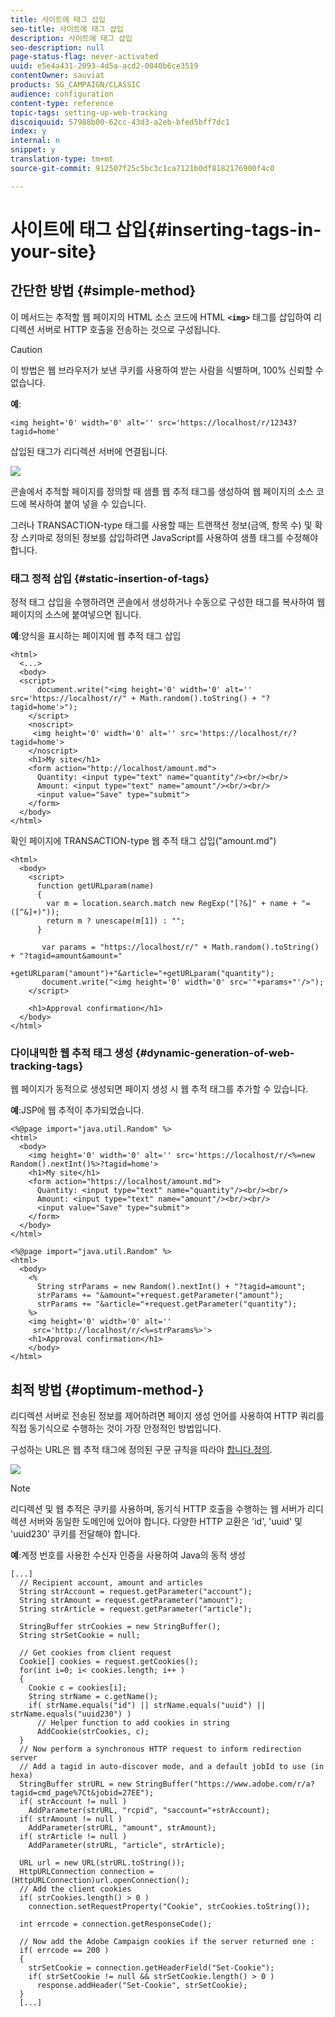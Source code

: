 ```yaml
---
title: 사이트에 태그 삽입
seo-title: 사이트에 태그 삽입
description: 사이트에 태그 삽입
seo-description: null
page-status-flag: never-activated
uuid: e5e4a431-2093-4d5a-acd2-0040b6ce3519
contentOwner: sauviat
products: SG_CAMPAIGN/CLASSIC
audience: configuration
content-type: reference
topic-tags: setting-up-web-tracking
discoiquuid: 57988b00-62cc-43d3-a2eb-bfed5bff7dc1
index: y
internal: n
snippet: y
translation-type: tm+mt
source-git-commit: 912507f25c5bc3c1ca7121b0df8182176900f4c0

---
```



# 사이트에 태그 삽입{#inserting-tags-in-your-site}

## 간단한 방법 {#simple-method}

이 메서드는 추적할 웹 페이지의 HTML 소스 코드에 HTML **`<img>`** 태그를 삽입하여 리디렉션 서버로 HTTP 호출을 전송하는 것으로 구성됩니다.

>[!CAUTION]
>
>이 방법은 웹 브라우저가 보낸 쿠키를 사용하여 받는 사람을 식별하며, 100% 신뢰할 수 없습니다.

**예**:

```
<img height='0' width='0' alt='' src='https://localhost/r/12343?tagid=home'
```

삽입된 태그가 리디렉션 서버에 연결됩니다.

![](assets/d_ncs_integration_webtracking_structure2.png)

콘솔에서 추적할 페이지를 정의할 때 샘플 웹 추적 태그를 생성하여 웹 페이지의 소스 코드에 복사하여 붙여 넣을 수 있습니다.

그러나 TRANSACTION-type 태그를 사용할 때는 트랜잭션 정보(금액, 항목 수) 및 확장 스키마로 정의된 정보를 삽입하려면 JavaScript를 사용하여 샘플 태그를 수정해야 합니다.

### 태그 정적 삽입 {#static-insertion-of-tags}

정적 태그 삽입을 수행하려면 콘솔에서 생성하거나 수동으로 구성한 태그를 복사하여 웹 페이지의 소스에 붙여넣으면 됩니다.

**예**:양식을 표시하는 페이지에 웹 추적 태그 삽입

```
<html>
  <...>
  <body>
  <script>
      document.write("<img height='0' width='0' alt='' src='https://localhost/r/" + Math.random().toString() + "?tagid=home'>");
    </script>
    <noscript>
     <img height='0' width='0' alt='' src='https://localhost/r/?tagid=home'>
    </noscript>
    <h1>My site</h1>
    <form action="http://localhost/amount.md">
      Quantity: <input type="text" name="quantity"/><br/><br/>
      Amount: <input type="text" name="amount"/><br/><br/>
      <input value="Save" type="submit">
    </form>
  </body>
</html>
```

확인 페이지에 TRANSACTION-type 웹 추적 태그 삽입(&quot;amount.md&quot;)

```
<html>
  <body>
    <script>
      function getURLparam(name) 
      {
        var m = location.search.match new RegExp("[?&]" + name + "=([^&]+)"));
        return m ? unescape(m[1]) : "";
      }
 
       var params = "https://localhost/r/" + Math.random().toString() + "?tagid=amount&amount="
                      +getURLparam("amount")+"&article="+getURLparam("quantity");
       document.write("<img height='0' width='0' src='"+params+"'/>");
    </script>

    <h1>Approval confirmation</h1>
  </body>
</html>
```

### 다이내믹한 웹 추적 태그 생성 {#dynamic-generation-of-web-tracking-tags}

웹 페이지가 동적으로 생성되면 페이지 생성 시 웹 추적 태그를 추가할 수 있습니다.

**예**:JSP에 웹 추적이 추가되었습니다.

```
<%@page import="java.util.Random" %>
<html>
  <body>
    <img height='0' width='0' alt='' src='https://localhost/r/<%=new Random().nextInt()%>?tagid=home'>
    <h1>My site</h1>
    <form action="https://localhost/amount.md">
      Quantity: <input type="text" name="quantity"/><br/><br/>
      Amount: <input type="text" name="amount"/><br/><br/>
      <input value="Save" type="submit">
    </form>
  </body>
</html>
```

```
<%@page import="java.util.Random" %>
<html>
  <body>
    <%  
      String strParams = new Random().nextInt() + "?tagid=amount";
      strParams += "&amount="+request.getParameter("amount");
      strParams += "&article="+request.getParameter("quantity");
    %>
    <img height='0' width='0' alt=''
     src='http://localhost/r/<%=strParams%>'>
    <h1>Approval confirmation</h1>
    </body>
</html>
```

## 최적 방법 {#optimum-method-}

리디렉션 서버로 전송된 정보를 제어하려면 페이지 생성 언어를 사용하여 HTTP 쿼리를 직접 동기식으로 수행하는 것이 가장 안정적인 방법입니다.

구성하는 URL은 웹 추적 태그에 정의된 구문 규칙을 따라야 [합니다.정의](../../configuration/using/web-tracking-tag--definition.md).

![](assets/d_ncs_integration_webtracking_structure3.png)

>[!NOTE]
>
>리디렉션 및 웹 추적은 쿠키를 사용하며, 동기식 HTTP 호출을 수행하는 웹 서버가 리디렉션 서버와 동일한 도메인에 있어야 합니다. 다양한 HTTP 교환은 &#39;id&#39;, &#39;uuid&#39; 및 &#39;uuid230&#39; 쿠키를 전달해야 합니다.

**예**:계정 번호를 사용한 수신자 인증을 사용하여 Java의 동적 생성

```
[...]
  // Recipient account, amount and articles
  String strAccount = request.getParameter("account");
  String strAmount = request.getParameter("amount");
  String strArticle = request.getParameter("article");

  StringBuffer strCookies = new StringBuffer();
  String strSetCookie = null;

  // Get cookies from client request
  Cookie[] cookies = request.getCookies();
  for(int i=0; i< cookies.length; i++ )
  {
    Cookie c = cookies[i];
    String strName = c.getName();
    if( strName.equals("id") || strName.equals("uuid") || strName.equals("uuid230") )
      // Helper function to add cookies in string
      AddCookie(strCookies, c);
  }
  // Now perform a synchronous HTTP request to inform redirection server
  // Add a tagid in auto-discover mode, and a default jobId to use (in hexa)
  StringBuffer strURL = new StringBuffer("https://www.adobe.com/r/a?tagid=cmd_page%7Ct&jobid=27EE");
  if( strAccount != null )
    AddParameter(strURL, "rcpid", "saccount="+strAccount);
  if( strAmount != null )
    AddParameter(strURL, "amount", strAmount);
  if( strArticle != null )
    AddParameter(strURL, "article", strArticle);
  
  URL url = new URL(strURL.toString());
  HttpURLConnection connection = (HttpURLConnection)url.openConnection();
  // Add the client cookies
  if( strCookies.length() > 0 )
    connection.setRequestProperty("Cookie", strCookies.toString());

  int errcode = connection.getResponseCode();

  // Now add the Adobe Campaign cookies if the server returned one :
  if( errcode == 200 )
  {
    strSetCookie = connection.getHeaderField("Set-Cookie");
    if( strSetCookie != null && strSetCookie.length() > 0 )
      response.addHeader("Set-Cookie", strSetCookie);
  }
  [...]
```

